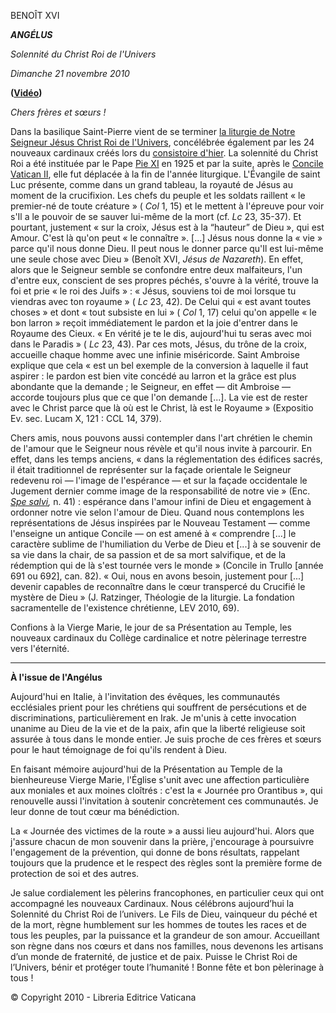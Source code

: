 BENOÎT XVI

***ANGÉLUS***

*Solennité du Christ Roi de l'Univers*

*Dimanche 21 novembre 2010*

**([Vidéo](https://www.youtube.com/watch?v=UxVW_mk7TRo&ab_channel=VaticanNews))**

*Chers frères et sœurs !*

Dans la basilique Saint-Pierre vient de se terminer [la liturgie de Notre Seigneur Jésus Christ Roi de l'Univers](http://w2.vatican.va/content/benedict-xvi/fr/homilies/2010/documents/hf_ben-xvi_hom_20101121_anello-cardinalizio.html), concélébrée également par les 24 nouveaux cardinaux créés lors du [consistoire d'hier](http://w2.vatican.va/content/benedict-xvi/fr/homilies/2010/documents/hf_ben-xvi_hom_20101120_concistoro.html). La solennité du Christ Roi a été instituée par le Pape [Pie XI](http://w2.vatican.va/content/pius-xii/fr.html) en 1925 et par la suite, après le [Concile Vatican II](http://www.vatican.va/archive/hist_councils/ii_vatican_council/index_fr.htm), elle fut déplacée à la fin de l'année liturgique. L'Évangile de saint Luc présente, comme dans un grand tableau, la royauté de Jésus au moment de la crucifixion. Les chefs du peuple et les soldats raillent « le premier-né de toute créature » ( *Col* 1, 15) et le mettent à l'épreuve pour voir s'Il a le pouvoir de se sauver lui-même de la mort (cf. *Lc* 23, 35-37). Et pourtant, justement « sur la croix, Jésus est à la “hauteur” de Dieu », qui est Amour. C'est là qu'on peut « le connaître ». [...] Jésus nous donne la « vie » parce qu'il nous donne Dieu. Il peut nous le donner parce qu'Il est lui-même une seule chose avec Dieu » (Benoît XVI, *Jésus de Nazareth*). En effet, alors que le Seigneur semble se confondre entre deux malfaiteurs, l'un d'entre eux, conscient de ses propres péchés, s'ouvre à la vérité, trouve la foi et prie « le roi des Juifs » : « Jésus, souviens toi de moi lorsque tu viendras avec ton royaume » ( *Lc* 23, 42). De Celui qui « est avant toutes choses » et dont « tout subsiste en lui » ( *Col* 1, 17) celui qu'on appelle « le bon larron » reçoit immédiatement le pardon et la joie d'entrer dans le Royaume des Cieux. « En vérité je te le dis, aujourd'hui tu seras avec moi dans le Paradis » ( *Lc* 23, 43). Par ces mots, Jésus, du trône de la croix, accueille chaque homme avec une infinie miséricorde. Saint Ambroise explique que cela « est un bel exemple de la conversion à laquelle il faut aspirer : le pardon est bien vite concédé au larron et la grâce est plus abondante que la demande ; le Seigneur, en effet — dit Ambroise — accorde toujours plus que ce que l'on demande [...]. La vie est de rester avec le Christ parce que là où est le Christ, là est le Royaume » (Expositio Ev. sec. Lucam X, 121 : CCL 14, 379).

Chers amis, nous pouvons aussi contempler dans l'art chrétien le chemin de l'amour que le Seigneur nous révèle et qu'il nous invite à parcourir. En effet, dans les temps anciens, « dans la réglementation des édifices sacrés, il était traditionnel de représenter sur la façade orientale le Seigneur redevenu roi — l'image de l'espérance — et sur la façade occidentale le Jugement dernier comme image de la responsabilité de notre vie » (Enc. *[Spe salvi](http://w2.vatican.va/content/benedict-xvi/fr/encyclicals/documents/hf_ben-xvi_enc_20071130_spe-salvi.html),* n. 41) : espérance dans l'amour infini de Dieu et engagement à ordonner notre vie selon l'amour de Dieu. Quand nous contemplons les représentations de Jésus inspirées par le Nouveau Testament — comme l'enseigne un antique Concile — on est amené à « comprendre [...] le caractère sublime de l'humiliation du Verbe de Dieu et [...] à se souvenir de sa vie dans la chair, de sa passion et de sa mort salvifique, et de la rédemption qui de là s'est tournée vers le monde » (Concile in Trullo [année 691 ou 692], can. 82). « Oui, nous en avons besoin, justement pour [...] devenir capables de reconnaître dans le cœur transpercé du Crucifié le mystère de Dieu » (J. Ratzinger, Théologie de la liturgie. La fondation sacramentelle de l'existence chrétienne, LEV 2010, 69).

Confions à la Vierge Marie, le jour de sa Présentation au Temple, les nouveaux cardinaux du Collège cardinalice et notre pèlerinage terrestre vers l'éternité.

* * *

**À l'issue de l'Angélus**

Aujourd'hui en Italie, à l'invitation des évêques, les communautés ecclésiales prient pour les chrétiens qui souffrent de persécutions et de discriminations, particulièrement en Irak. Je m'unis à cette invocation unanime au Dieu de la vie et de la paix, afin que la liberté religieuse soit assurée à tous dans le monde entier. Je suis proche de ces frères et sœurs pour le haut témoignage de foi qu'ils rendent à Dieu.

En faisant mémoire aujourd'hui de la Présentation au Temple de la bienheureuse Vierge Marie, l'Église s'unit avec une affection particulière aux moniales et aux moines cloîtrés : c'est la « Journée pro Orantibus », qui renouvelle aussi l'invitation à soutenir concrètement ces communautés. Je leur donne de tout cœur ma bénédiction.

La « Journée des victimes de la route » a aussi lieu aujourd'hui. Alors que j'assure chacun de mon souvenir dans la prière, j'encourage à poursuivre l'engagement de la prévention, qui donne de bons résultats, rappelant toujours que la prudence et le respect des règles sont la première forme de protection de soi et des autres.

Je salue cordialement les pèlerins francophones, en particulier ceux qui ont accompagné les nouveaux Cardinaux. Nous célébrons aujourd’hui la Solennité du Christ Roi de l’univers. Le Fils de Dieu, vainqueur du péché et de la mort, règne humblement sur les hommes de toutes les races et de tous les peuples, par la puissance et la grandeur de son amour. Accueillant son règne dans nos cœurs et dans nos familles, nous devenons les artisans d’un monde de fraternité, de justice et de paix. Puisse le Christ Roi de l’Univers, bénir et protéger toute l’humanité ! Bonne fête et bon pèlerinage à tous !

© Copyright 2010 - Libreria Editrice Vaticana